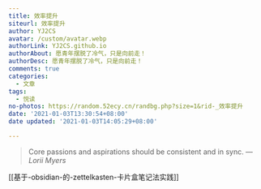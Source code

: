 ```yaml
---
title: 效率提升
siteurl: 效率提升
author: YJ2CS
avatar: /custom/avatar.webp
authorLink: YJ2CS.github.io
authorAbout: 愿青年摆脱了冷气，只是向前走！
authorDesc: 愿青年摆脱了冷气，只是向前走！
comments: true
categories:
  - 文章
tags:
  - 悦读
no-photos: https://random.52ecy.cn/randbg.php?size=1&rid-_效率提升
date: '2021-01-03T13:30:54+08:00'
date updated: '2021-01-03T14:05:29+08:00'

---
```


> Core passions and aspirations should be consistent and in sync.
> — <cite>Lorii Myers</cite>

[[基于-obsidian-的-zettelkasten-卡片盒笔记法实践]]
